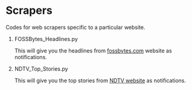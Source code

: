 # Scrapers
Codes for web scrapers specific to a particular website. 


1. FOSSBytes_Headlines.py
   
   This will give you the headlines from [fossbytes.com](http://fossbytes.com/) website as notifications.

2. NDTV_Top_Stories.py
   
   This will give you the top stories from [NDTV website](http://www.ndtv.com/top-stories?pfrom=home-topstories) as notifications.


